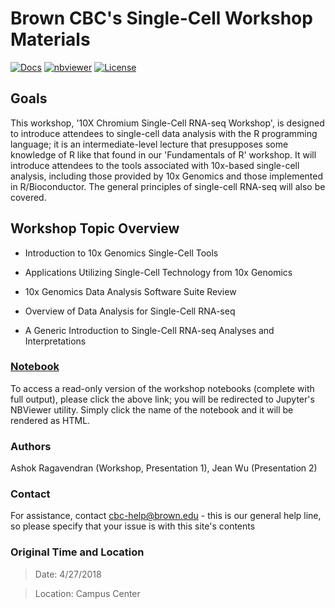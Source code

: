 # Brown CBC's Single-Cell Workshop Materials

[![Docs](https://img.shields.io/badge/docs-stable-blue.svg?style=flat-square)](https://compbiocore.github.io/single-cell-workshop)
[![nbviewer](https://img.shields.io/badge/jupyter_notebooks-nbviewer-purple.svg?style=flat-square)](http://nbviewer.jupyter.org/github/compbiocore/single-cell-workshop/tree/master/docs/src/notebooks)
[![License](https://img.shields.io/aur/license/yaourt.svg)](https://raw.githubusercontent.com/compbiocore/single-cell-workshop/master/LICENSE)


## Goals

This workshop, '10X Chromium Single-Cell RNA-seq Workshop', is designed to introduce attendees to single-cell data analysis with the R programming language; it is an intermediate-level lecture that presupposes some knowledge of R like that found in our 'Fundamentals of R' workshop.  It will introduce attendees to the tools associated with 10x-based single-cell analysis, including those provided by 10x Genomics and those implemented in R/Bioconductor.  The general principles of single-cell RNA-seq will also be covered.

## Workshop Topic Overview

* Introduction to 10x Genomics Single-Cell Tools

* Applications Utilizing Single-Cell Technology from 10x Genomics

* 10x Genomics Data Analysis Software Suite Review

* Overview of Data Analysis for Single-Cell RNA-seq

* A Generic Introduction to Single-Cell RNA-seq Analyses and Interpretations


### **[Notebook](http://nbviewer.jupyter.org/github/compbiocore/single-cell-workshop/tree/master/docs/src/notebooks)**

To access a read-only version of the workshop notebooks (complete with full output), please click the above link; you will be redirected to Jupyter's NBViewer utility.  Simply click the name of the notebook and it will be rendered as HTML.

### Authors

Ashok Ragavendran (Workshop, Presentation 1), Jean Wu (Presentation 2)

### Contact

For assistance, contact cbc-help@brown.edu - this is our general help line, so please specify that your issue is with this site's contents

### Original Time and Location

> Date: 4/27/2018

> Location: Campus Center